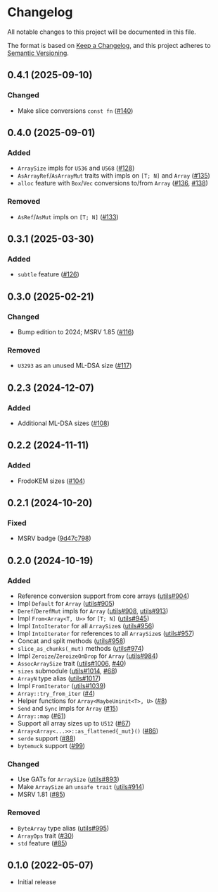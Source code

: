 # Changelog

All notable changes to this project will be documented in this file.

The format is based on [Keep a Changelog](https://keepachangelog.com/en/1.0.0/),
and this project adheres to [Semantic Versioning](https://semver.org/spec/v2.0.0.html).

## 0.4.1 (2025-09-10)
### Changed
- Make slice conversions `const fn` ([#140])

[#140]: https://github.com/RustCrypto/hybrid-array/pull/140

## 0.4.0 (2025-09-01)
### Added
- `ArraySize` impls for `U536` and `U568` ([#128])
- `AsArrayRef`/`AsArrayMut` traits with impls on `[T; N]` and `Array` ([#135])
- `alloc` feature with `Box`/`Vec` conversions to/from `Array` ([#136], [#138])

### Removed
- `AsRef`/`AsMut` impls on `[T; N]` ([#133])

[#128]: https://github.com/RustCrypto/hybrid-array/pull/128
[#133]: https://github.com/RustCrypto/hybrid-array/pull/133
[#135]: https://github.com/RustCrypto/hybrid-array/pull/135
[#136]: https://github.com/RustCrypto/hybrid-array/pull/136
[#138]: https://github.com/RustCrypto/hybrid-array/pull/138

## 0.3.1 (2025-03-30)
### Added
- `subtle` feature ([#126])

[#126]: https://github.com/RustCrypto/hybrid-array/pull/126

## 0.3.0 (2025-02-21)
### Changed
- Bump edition to 2024; MSRV 1.85 ([#116])

### Removed
- `U3293` as an unused ML-DSA size ([#117])

[#116]: https://github.com/RustCrypto/hybrid-array/pull/116
[#117]: https://github.com/RustCrypto/hybrid-array/pull/117

## 0.2.3 (2024-12-07)
### Added
- Additional ML-DSA sizes ([#108])

[#108]: https://github.com/RustCrypto/hybrid-array/pull/108

## 0.2.2 (2024-11-11)
### Added
- FrodoKEM sizes ([#104])

[#104]: https://github.com/RustCrypto/hybrid-array/pull/104

## 0.2.1 (2024-10-20)
### Fixed
- MSRV badge ([9d47c798](https://github.com/RustCrypto/hybrid-array/commit/9d47c79861057b3a04bb19cb2dfaa1f75cbf9ddd))

## 0.2.0 (2024-10-19)
### Added
- Reference conversion support from core arrays ([utils#904])
- Impl `Default` for `Array` ([utils#905])
- `Deref`/`DerefMut` impls for `Array` ([utils#908], [utils#913])
- Impl `From<Array<T, U>>` for `[T; N]` ([utils#945])
- Impl `IntoIterator` for all `ArraySize`s ([utils#956])
- Impl `IntoIterator` for references to all `ArraySize`s ([utils#957])
- Concat and split methods ([utils#958])
- `slice_as_chunks(_mut)` methods ([utils#974])
- Impl `Zeroize`/`ZeroizeOnDrop` for `Array` ([utils#984])
- `AssocArraySize` trait ([utils#1006], [#40])
- `sizes` submodule ([utils#1014], [#68])
- `ArrayN` type alias ([utils#1017])
- Impl `FromIterator` ([utils#1039])
- `Array::try_from_iter` ([#4])
- Helper functions for `Array<MaybeUninit<T>, U>` ([#8])
- `Send` and `Sync` impls for `Array` ([#15])
- `Array::map` ([#61])
- Support all array sizes up to `U512` ([#67])
- `Array<Array<...>>::as_flattened{_mut}()` ([#86])
- `serde` support ([#88])
- `bytemuck` support ([#99])

### Changed
- Use GATs for `ArraySize` ([utils#893])
- Make `ArraySize` an `unsafe trait` ([utils#914])
- MSRV 1.81 ([#85])

### Removed
- `ByteArray` type alias ([utils#995])
- `ArrayOps` trait ([#30])
- `std` feature ([#85])

[utils#893]: https://github.com/RustCrypto/utils/pull/893
[utils#904]: https://github.com/RustCrypto/utils/pull/904
[utils#905]: https://github.com/RustCrypto/utils/pull/905
[utils#908]: https://github.com/RustCrypto/utils/pull/908
[utils#913]: https://github.com/RustCrypto/utils/pull/913
[utils#914]: https://github.com/RustCrypto/utils/pull/914
[utils#945]: https://github.com/RustCrypto/utils/pull/945
[utils#956]: https://github.com/RustCrypto/utils/pull/956
[utils#957]: https://github.com/RustCrypto/utils/pull/957
[utils#958]: https://github.com/RustCrypto/utils/pull/958
[utils#974]: https://github.com/RustCrypto/utils/pull/974
[utils#984]: https://github.com/RustCrypto/utils/pull/984
[utils#995]: https://github.com/RustCrypto/utils/pull/995
[utils#1006]: https://github.com/RustCrypto/utils/pull/1006
[utils#1014]: https://github.com/RustCrypto/utils/pull/1014
[utils#1017]: https://github.com/RustCrypto/utils/pull/1017
[utils#1039]: https://github.com/RustCrypto/utils/pull/1039
[#4]: https://github.com/RustCrypto/hybrid-array/pull/4
[#8]: https://github.com/RustCrypto/hybrid-array/pull/8
[#15]: https://github.com/RustCrypto/hybrid-array/pull/15
[#30]: https://github.com/RustCrypto/hybrid-array/pull/30
[#40]: https://github.com/RustCrypto/hybrid-array/pull/40
[#61]: https://github.com/RustCrypto/hybrid-array/pull/61
[#67]: https://github.com/RustCrypto/hybrid-array/pull/67
[#68]: https://github.com/RustCrypto/hybrid-array/pull/68
[#85]: https://github.com/RustCrypto/hybrid-array/pull/85
[#86]: https://github.com/RustCrypto/hybrid-array/pull/86
[#88]: https://github.com/RustCrypto/hybrid-array/pull/88
[#99]: https://github.com/RustCrypto/hybrid-array/pull/99

## 0.1.0 (2022-05-07)
- Initial release
